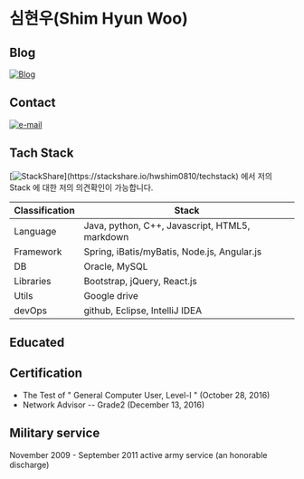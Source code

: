 # 심현우(Shim Hyun Woo)

## Blog
[![Blog](https://img.shields.io/badge/blog-active-brightgreen.svg)](https://hwshim0810.github.io/)

## Contact
[![e-mail](https://img.shields.io/badge/email-hwshim8808@gmail.com-blue.svg)](mailto:hwshim8808@gmail.com)

## Tach Stack
[![StackShare](https://img.shields.io/badge/tech-stack(CLICK!)-0690fa.svg?style=flat)](https://stackshare.io/hwshim0810/techstack) 에서 저의 Stack 에 대한 저의 의견확인이 가능합니다.

| Classification  | Stack |
| ------------- | ------------- |
| Language  | Java, python, C++, Javascript, HTML5, markdown  |
| Framework | Spring, iBatis/myBatis, Node.js, Angular.js  |
| DB  | Oracle, MySQL  |
| Libraries | Bootstrap, jQuery, React.js  |
| Utils  | Google drive  |
| devOps  | github, Eclipse, IntelliJ IDEA  |

## Educated

## Certification
- The Test of " General Computer User, Level-I " (October 28, 2016)
- Network Advisor -- Grade2 (December 13, 2016)

## Military service
November 2009 - September 2011 active army service (an honorable discharge)
